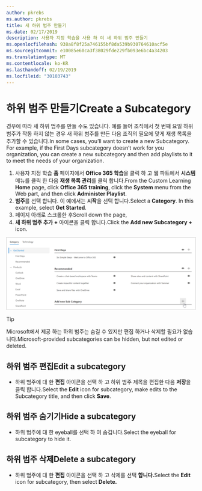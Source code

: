 ```yaml
---
author: pkrebs
ms.author: pkrebs
title: 새 하위 범주 만들기
ms.date: 02/17/2019
description: 사용자 지정 학습을 사용 하 여 새 하위 범주 만들기
ms.openlocfilehash: 938a8f8f25a746155bf8da539b930764610acf5e
ms.sourcegitcommit: e10085e60ca3f38029fde229fb093e6bc4a34203
ms.translationtype: MT
ms.contentlocale: ko-KR
ms.lasthandoff: 02/19/2019
ms.locfileid: "30103743"
---
```

# <a name="create-a-subcategory"></a><span data-ttu-id="ff551-103">하위 범주 만들기</span><span class="sxs-lookup"><span data-stu-id="ff551-103">Create a Subcategory</span></span> 
<span data-ttu-id="ff551-p101">경우에 따라 새 하위 범주를 만들 수도 있습니다. 예를 들어 조직에서 첫 번째 요일 하위 범주가 작동 하지 않는 경우 새 하위 범주를 만든 다음 조직의 필요에 맞게 재생 목록을 추가할 수 있습니다.</span><span class="sxs-lookup"><span data-stu-id="ff551-p101">In some cases, you’ll want to create a new Subcategory. For example, if the First Days subcategory doesn’t work for you organization, you can create a new subcategory and then add playlists to it to meet the needs of your organization.</span></span> 

1. <span data-ttu-id="ff551-106">사용자 지정 학습 **홈** 페이지에서 **Office 365 학습**을 클릭 하 고 웹 파트에서 **시스템** 메뉴를 클릭 한 다음 **재생 목록 관리**를 클릭 합니다.</span><span class="sxs-lookup"><span data-stu-id="ff551-106">From the Custom Learning **Home** page, click **Office 365 training**, click the **System** menu from the Web part, and then click **Administer Playlist**.</span></span> 
2. <span data-ttu-id="ff551-p102">**범주**를 선택 합니다. 이 예에서는 **시작**을 선택 합니다.</span><span class="sxs-lookup"><span data-stu-id="ff551-p102">Select a **Category**. In this example, select **Get Started**.</span></span>  
3. <span data-ttu-id="ff551-109">페이지 아래로 스크롤한 후</span><span class="sxs-lookup"><span data-stu-id="ff551-109">Scroll down the page,</span></span> 
3. <span data-ttu-id="ff551-110">**새 하위 범주 추가 +** 아이콘을 클릭 합니다.</span><span class="sxs-lookup"><span data-stu-id="ff551-110">Click the **Add new Subcategory +** icon.</span></span>  

![cg-newsubcategory-.png](media/cg-newsubcategory.png)

> [!TIP]
> <span data-ttu-id="ff551-112">Microsoft에서 제공 하는 하위 범주는 숨길 수 있지만 편집 하거나 삭제할 필요가 없습니다.</span><span class="sxs-lookup"><span data-stu-id="ff551-112">Microsoft-provided subcategories can be hidden, but not edited or deleted.</span></span> 

## <a name="edit-a-subcategory"></a><span data-ttu-id="ff551-113">하위 범주 편집</span><span class="sxs-lookup"><span data-stu-id="ff551-113">Edit a subcategory</span></span>
- <span data-ttu-id="ff551-114">하위 범주에 대 한 **편집** 아이콘을 선택 하 고 하위 범주 제목을 편집한 다음 **저장**을 클릭 합니다.</span><span class="sxs-lookup"><span data-stu-id="ff551-114">Select the **Edit** icon for subcategory, make edits to the Subcategory title, and then click **Save**.</span></span>

## <a name="hide-a-subcategory"></a><span data-ttu-id="ff551-115">하위 범주 숨기기</span><span class="sxs-lookup"><span data-stu-id="ff551-115">Hide a subcategory</span></span>
- <span data-ttu-id="ff551-116">하위 범주에 대 한 eyeball를 선택 하 여 숨깁니다.</span><span class="sxs-lookup"><span data-stu-id="ff551-116">Select the eyeball for subcategory to hide it.</span></span> 

## <a name="delete-a-subcategory"></a><span data-ttu-id="ff551-117">하위 범주 삭제</span><span class="sxs-lookup"><span data-stu-id="ff551-117">Delete a subcategory</span></span>
- <span data-ttu-id="ff551-118">하위 범주에 대 한 **편집** 아이콘을 선택 하 고 삭제를 선택 **합니다.**</span><span class="sxs-lookup"><span data-stu-id="ff551-118">Select the **Edit** icon for subcategory, then select **Delete.**</span></span> 
